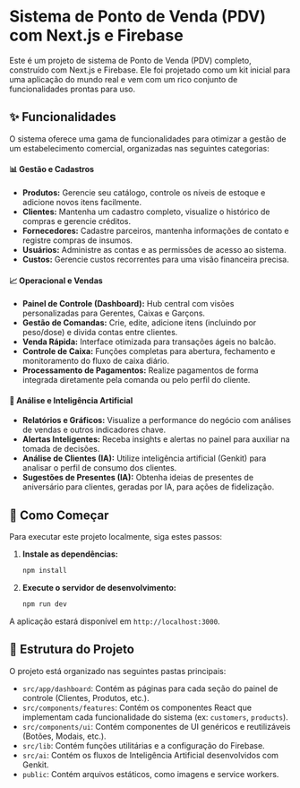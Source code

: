 # Sistema de Ponto de Venda (PDV) com Next.js e Firebase

Este é um projeto de sistema de Ponto de Venda (PDV) completo, construído com Next.js e Firebase. Ele foi projetado como um kit inicial para uma aplicação do mundo real e vem com um rico conjunto de funcionalidades prontas para uso.

## ✨ Funcionalidades

O sistema oferece uma gama de funcionalidades para otimizar a gestão de um estabelecimento comercial, organizadas nas seguintes categorias:

#### 📊 Gestão e Cadastros
*   **Produtos:** Gerencie seu catálogo, controle os níveis de estoque e adicione novos itens facilmente.
*   **Clientes:** Mantenha um cadastro completo, visualize o histórico de compras e gerencie créditos.
*   **Fornecedores:** Cadastre parceiros, mantenha informações de contato e registre compras de insumos.
*   **Usuários:** Administre as contas e as permissões de acesso ao sistema.
*   **Custos:** Gerencie custos recorrentes para uma visão financeira precisa.

#### 📈 Operacional e Vendas
*   **Painel de Controle (Dashboard):** Hub central com visões personalizadas para Gerentes, Caixas e Garçons.
*   **Gestão de Comandas:** Crie, edite, adicione itens (incluindo por peso/dose) e divida contas entre clientes.
*   **Venda Rápida:** Interface otimizada para transações ágeis no balcão.
*   **Controle de Caixa:** Funções completas para abertura, fechamento e monitoramento do fluxo de caixa diário.
*   **Processamento de Pagamentos:** Realize pagamentos de forma integrada diretamente pela comanda ou pelo perfil do cliente.

#### 🧠 Análise e Inteligência Artificial
*   **Relatórios e Gráficos:** Visualize a performance do negócio com análises de vendas e outros indicadores chave.
*   **Alertas Inteligentes:** Receba insights e alertas no painel para auxiliar na tomada de decisões.
*   **Análise de Clientes (IA):** Utilize inteligência artificial (Genkit) para analisar o perfil de consumo dos clientes.
*   **Sugestões de Presentes (IA):** Obtenha ideias de presentes de aniversário para clientes, geradas por IA, para ações de fidelização.

## 🚀 Como Começar

Para executar este projeto localmente, siga estes passos:

1.  **Instale as dependências:**
    ```bash
    npm install
    ```
2.  **Execute o servidor de desenvolvimento:**
    ```bash
    npm run dev
    ```

A aplicação estará disponível em `http://localhost:3000`.

## 📂 Estrutura do Projeto

O projeto está organizado nas seguintes pastas principais:

*   `src/app/dashboard`: Contém as páginas para cada seção do painel de controle (Clientes, Produtos, etc.).
*   `src/components/features`: Contém os componentes React que implementam cada funcionalidade do sistema (ex: `customers`, `products`).
*   `src/components/ui`: Contém componentes de UI genéricos e reutilizáveis (Botões, Modais, etc.).
*   `src/lib`: Contém funções utilitárias e a configuração do Firebase.
*   `src/ai`: Contém os fluxos de Inteligência Artificial desenvolvidos com Genkit.
*   `public`: Contém arquivos estáticos, como imagens e service workers.
